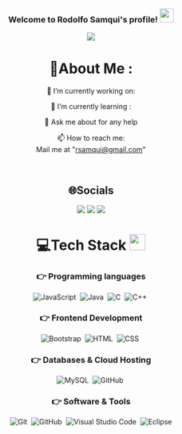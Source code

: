 <h3 align="center">
  Welcome to Rodolfo Samqui's profile!
  <img src="https://media.giphy.com/media/hvRJCLFzcasrR4ia7z/giphy.gif" width="28">
</h3>

<p align="center">
  <a href="https://github.com/CodeWhiteWeb/CodeWhiteWeb"><img src="https://readme-typing-svg.herokuapp.com?color=%2336BCF7&center=true&vCenter=true&lines=Hi+%2C+welcome+to+my+Github+page;I+am+CodeWhiteWeb;I+am+a+High+school+student;Web+Dev;Game+Dev;Bot+Dev;Crypto+Lover+%3C3"></a>
</p>

<div align="center">
  
# 💫About Me :
🔭 I’m currently working on: 
  
🌱 I’m currently learning : 

  💬 Ask me about for any help

  📫 How to reach me:  
  Mail me at "rsamqui@gmail.com" 

  <br>


## 🌐Socials
<p align="center">
<a href="www.linkedin.com/in/rsamqui501"><img src="https://img.shields.io/badge/-rsamqui501-0077B5?style=flat&logo=Linkedin&logoColor=white"/></a>
<a href="https://instagram.com/elchinegrito"><img src="https://img.shields.io/badge/-@elchinegrito__-E4405F?style=flat&logo=Instagram&logoColor=white"/></a>
<a href="https://facebook.com/rsamqui501"><img src="https://img.shields.io/badge/-@rsamqui501?style=flat&logo=Facebook&logoColor=white"/></a>
</p>

# 💻Tech Stack <img src = "https://media2.giphy.com/media/QssGEmpkyEOhBCb7e1/giphy.gif?cid=ecf05e47a0n3gi1bfqntqmob8g9aid1oyj2wr3ds3mg700bl&rid=giphy.gif" width = 32px> 

### 👉 Programming languages

<p align="left"> 
  
  ![JavaScript](https://img.shields.io/badge/-JavaScript-05122A?style=flat&logo=javascript)&nbsp;
  ![Java](https://img.shields.io/badge/-Java-05122A?style=flat&logo=Java&logoColor=FFA518)&nbsp;
  ![C](https://img.shields.io/badge/-C-05122A?style=flat&logo=C&logoColor=A8B9CC)&nbsp;
  ![C++](https://img.shields.io/badge/-C++-05122A?style=flat&logo=C%2B%2B&logoColor=00599C)&nbsp;
  
</p>

### 👉 Frontend Development
<p align="left"> 
  
 ![Bootstrap](https://img.shields.io/badge/-Bootstrap-05122A?style=flat&logo=bootstrap&logoColor=563D7C)&nbsp;
 ![HTML](https://img.shields.io/badge/-HTML-05122A?style=flat&logo=HTML5)&nbsp;
 ![CSS](https://img.shields.io/badge/-CSS-05122A?style=flat&logo=CSS3&logoColor=1572B6)&nbsp;
  
</p>

  ### 👉 Databases & Cloud Hosting
<p align="left">
  
  ![MySQL](https://img.shields.io/badge/MySQL-%2300f.svg?style=flat&llogo=mysql&logoColor=white)&nbsp;
  ![GitHub](https://img.shields.io/badge/GitHub%20Pages-%23327FC7.svg?style=flat&llogo=github&logoColor=white)&nbsp;
  
  ### 👉 Software & Tools
 
<p align="left">
  
  ![Git](https://img.shields.io/badge/-Git-05122A?style=flat&logo=git)&nbsp;
  ![GitHub](https://img.shields.io/badge/-GitHub-05122A?style=flat&logo=github)&nbsp;
  ![Visual Studio Code](https://img.shields.io/badge/-Visual%20Studio%20Code-05122A?style=flat&logo=visual-studio-code&logoColor=007ACC)&nbsp;
  ![Eclipse](https://img.shields.io/badge/-Eclipse-05122A?style=flat&logo=eclipse-ide&logoColor=2C2255)
  
</p>
  
  <br/>
</div>
